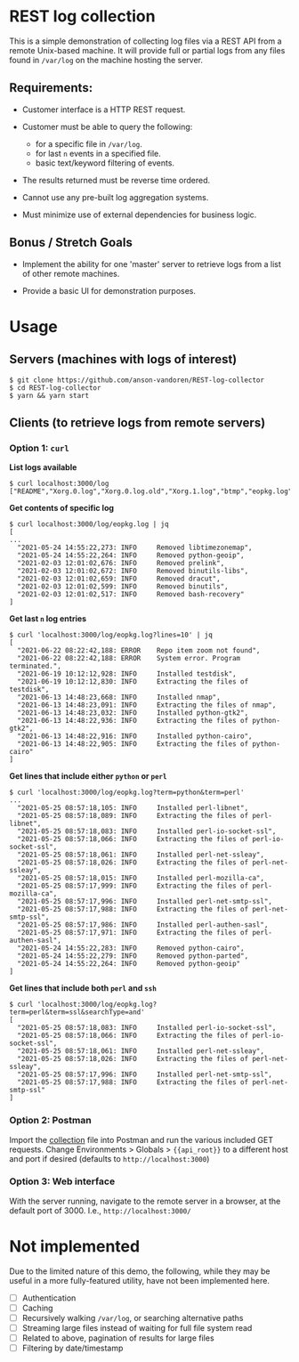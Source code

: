 # REST log collection

This is a simple demonstration of collecting log files via a REST API from a remote
Unix-based machine. It will provide full or partial logs from any files found
in `/var/log` on the machine hosting the server.

## Requirements:

* Customer interface is a HTTP REST request.
  
* Customer must be able to query the following:
  * for a specific file in `/var/log`.
  * for last `n` events in a specified file.
  * basic text/keyword filtering of events.

* The results returned must be reverse time ordered.

* Cannot use any pre-built log aggregation systems.

* Must minimize use of external dependencies for business logic.

## Bonus / Stretch Goals

* Implement the ability for one 'master' server to retrieve logs from a list
  of other remote machines.
  
* Provide a basic UI for demonstration purposes.


# Usage

## Servers (machines with logs of interest)

```shell
$ git clone https://github.com/anson-vandoren/REST-log-collector
$ cd REST-log-collector
$ yarn && yarn start
```

## Clients (to retrieve logs from remote servers)

### Option 1: `curl`

**List logs available**

```shell
$ curl localhost:3000/log
["README","Xorg.0.log","Xorg.0.log.old","Xorg.1.log","btmp","eopkg.log","lastlog","usysconf.log","wtmp"]
```

**Get contents of specific log**

```shell
$ curl localhost:3000/log/eopkg.log | jq
[
...
  "2021-05-24 14:55:22,273: INFO     Removed libtimezonemap",
  "2021-05-24 14:55:22,264: INFO     Removed python-geoip",
  "2021-02-03 12:01:02,676: INFO     Removed prelink",
  "2021-02-03 12:01:02,672: INFO     Removed binutils-libs",
  "2021-02-03 12:01:02,659: INFO     Removed dracut",
  "2021-02-03 12:01:02,599: INFO     Removed binutils",
  "2021-02-03 12:01:02,517: INFO     Removed bash-recovery"
]
```

**Get last `n` log entries**

```shell
$ curl 'localhost:3000/log/eopkg.log?lines=10' | jq
[
  "2021-06-22 08:22:42,188: ERROR    Repo item zoom not found",
  "2021-06-22 08:22:42,188: ERROR    System error. Program terminated.",
  "2021-06-19 10:12:12,928: INFO     Installed testdisk",
  "2021-06-19 10:12:12,830: INFO     Extracting the files of testdisk",
  "2021-06-13 14:48:23,668: INFO     Installed nmap",
  "2021-06-13 14:48:23,091: INFO     Extracting the files of nmap",
  "2021-06-13 14:48:23,032: INFO     Installed python-gtk2",
  "2021-06-13 14:48:22,936: INFO     Extracting the files of python-gtk2",
  "2021-06-13 14:48:22,916: INFO     Installed python-cairo",
  "2021-06-13 14:48:22,905: INFO     Extracting the files of python-cairo"
]
```

**Get lines that include either `python` or `perl`**

```shell
$ curl 'localhost:3000/log/eopkg.log?term=python&term=perl'
...
  "2021-05-25 08:57:18,105: INFO     Installed perl-libnet",
  "2021-05-25 08:57:18,089: INFO     Extracting the files of perl-libnet",
  "2021-05-25 08:57:18,083: INFO     Installed perl-io-socket-ssl",
  "2021-05-25 08:57:18,066: INFO     Extracting the files of perl-io-socket-ssl",
  "2021-05-25 08:57:18,061: INFO     Installed perl-net-ssleay",
  "2021-05-25 08:57:18,026: INFO     Extracting the files of perl-net-ssleay",
  "2021-05-25 08:57:18,015: INFO     Installed perl-mozilla-ca",
  "2021-05-25 08:57:17,999: INFO     Extracting the files of perl-mozilla-ca",
  "2021-05-25 08:57:17,996: INFO     Installed perl-net-smtp-ssl",
  "2021-05-25 08:57:17,988: INFO     Extracting the files of perl-net-smtp-ssl",
  "2021-05-25 08:57:17,986: INFO     Installed perl-authen-sasl",
  "2021-05-25 08:57:17,971: INFO     Extracting the files of perl-authen-sasl",
  "2021-05-24 14:55:22,283: INFO     Removed python-cairo",
  "2021-05-24 14:55:22,279: INFO     Removed python-parted",
  "2021-05-24 14:55:22,264: INFO     Removed python-geoip"
]
```

**Get lines that include both `perl` and `ssh`**

```shell
$ curl 'localhost:3000/log/eopkg.log?term=perl&term=ssl&searchType=and'
[
  "2021-05-25 08:57:18,083: INFO     Installed perl-io-socket-ssl",
  "2021-05-25 08:57:18,066: INFO     Extracting the files of perl-io-socket-ssl",
  "2021-05-25 08:57:18,061: INFO     Installed perl-net-ssleay",
  "2021-05-25 08:57:18,026: INFO     Extracting the files of perl-net-ssleay",
  "2021-05-25 08:57:17,996: INFO     Installed perl-net-smtp-ssl",
  "2021-05-25 08:57:17,988: INFO     Extracting the files of perl-net-smtp-ssl"
]
```

### Option 2: Postman

Import the [collection](./postman_collection.json) file into Postman and
run the various included GET requests. Change Environments > Globals > `{{api_root}}`
to a different host and port if desired (defaults to `http://localhost:3000`)

### Option 3: Web interface

With the server running, navigate to the remote server in a browser, at the
default port of 3000. I.e., `http://localhost:3000/`


# Not implemented

Due to the limited nature of this demo, the following, while they
may be useful in a more fully-featured utility, have not
been implemented here.

- [ ] Authentication
- [ ] Caching
- [ ] Recursively walking `/var/log`, or searching alternative paths
- [ ] Streaming large files instead of waiting for full file system read
- [ ] Related to above, pagination of results for large files
- [ ] Filtering by date/timestamp
